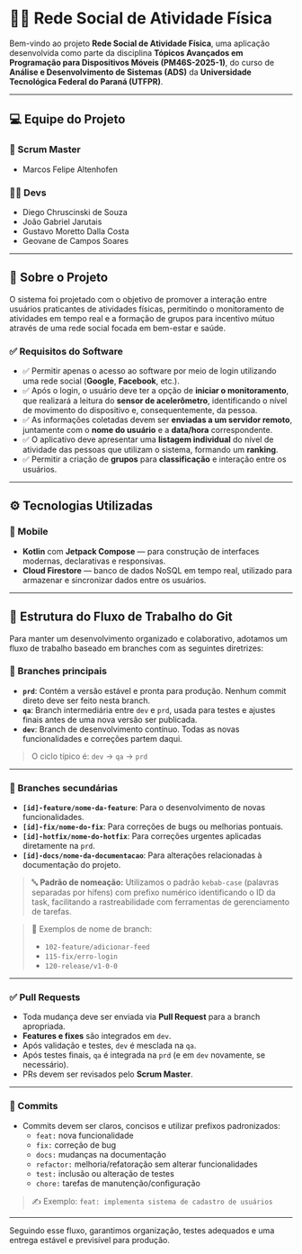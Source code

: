 # 🏋️‍♂️ Rede Social de Atividade Física

Bem-vindo ao projeto **Rede Social de Atividade Física**, uma aplicação desenvolvida como parte da disciplina **Tópicos Avançados em Programação para Dispositivos Móveis (PM46S-2025-1)**, do curso de **Análise e Desenvolvimento de Sistemas (ADS)** da **Universidade Tecnológica Federal do Paraná (UTFPR)**.

---

## 💻 Equipe do Projeto

### 🧙 Scrum Master
- Marcos Felipe Altenhofen

### 👨‍💻 Devs
- Diego Chruscinski de Souza  
- João Gabriel Jarutais  
- Gustavo Moretto Dalla Costa  
- Geovane de Campos Soares  

---

## 🧠 Sobre o Projeto

O sistema foi projetado com o objetivo de promover a interação entre usuários praticantes de atividades físicas, permitindo o monitoramento de atividades em tempo real e a formação de grupos para incentivo mútuo através de uma rede social focada em bem-estar e saúde.

### ✅ Requisitos do Software

- ✅ Permitir apenas o acesso ao software por meio de login utilizando uma rede social (**Google**, **Facebook**, etc.).  
- ✅ Após o login, o usuário deve ter a opção de **iniciar o monitoramento**, que realizará a leitura do **sensor de acelerômetro**, identificando o nível de movimento do dispositivo e, consequentemente, da pessoa.  
- ✅ As informações coletadas devem ser **enviadas a um servidor remoto**, juntamente com o **nome do usuário** e a **data/hora** correspondente.  
- ✅ O aplicativo deve apresentar uma **listagem individual** do nível de atividade das pessoas que utilizam o sistema, formando um **ranking**.  
- ✅ Permitir a criação de **grupos** para **classificação** e interação entre os usuários.

---

## ⚙️ Tecnologias Utilizadas

### 📱 Mobile

- **Kotlin** com **Jetpack Compose** — para construção de interfaces modernas, declarativas e responsivas.
- **Cloud Firestore** — banco de dados NoSQL em tempo real, utilizado para armazenar e sincronizar dados entre os usuários.

---

## 📁 Estrutura do Fluxo de Trabalho do Git

Para manter um desenvolvimento organizado e colaborativo, adotamos um fluxo de trabalho baseado em branches com as seguintes diretrizes:

### 🔀 Branches principais

- **`prd`**: Contém a versão estável e pronta para produção. Nenhum commit direto deve ser feito nesta branch.
- **`qa`**: Branch intermediária entre `dev` e `prd`, usada para testes e ajustes finais antes de uma nova versão ser publicada.
- **`dev`**: Branch de desenvolvimento contínuo. Todas as novas funcionalidades e correções partem daqui.

> O ciclo típico é: `dev` → `qa` → `prd`

---

### 🌿 Branches secundárias

- **`[id]-feature/nome-da-feature`**: Para o desenvolvimento de novas funcionalidades.
- **`[id]-fix/nome-do-fix`**: Para correções de bugs ou melhorias pontuais.
- **`[id]-hotfix/nome-do-hotfix`**: Para correções urgentes aplicadas diretamente na `prd`.
- **`[id]-docs/nome-da-documentacao`**: Para alterações relacionadas à documentação do projeto.

> 🔤 **Padrão de nomeação:** Utilizamos o padrão `kebab-case` (palavras separadas por hífens) com prefixo numérico identificando o ID da task, facilitando a rastreabilidade com ferramentas de gerenciamento de tarefas.

> 🔧 Exemplos de nome de branch:
> - `102-feature/adicionar-feed`
> - `115-fix/erro-login`
> - `120-release/v1-0-0`

---

### ✅ Pull Requests

- Toda mudança deve ser enviada via **Pull Request** para a branch apropriada.
- **Features e fixes** são integrados em `dev`.
- Após validação e testes, `dev` é mesclada na `qa`.
- Após testes finais, `qa` é integrada na `prd` (e em `dev` novamente, se necessário).
- PRs devem ser revisados pelo **Scrum Master**.

---

### 📝 Commits

- Commits devem ser claros, concisos e utilizar prefixos padronizados:
  - `feat:` nova funcionalidade
  - `fix:` correção de bug
  - `docs:` mudanças na documentação
  - `refactor:` melhoria/refatoração sem alterar funcionalidades
  - `test:` inclusão ou alteração de testes
  - `chore:` tarefas de manutenção/configuração

> ✍️ Exemplo: `feat: implementa sistema de cadastro de usuários`

---

Seguindo esse fluxo, garantimos organização, testes adequados e uma entrega estável e previsível para produção.
